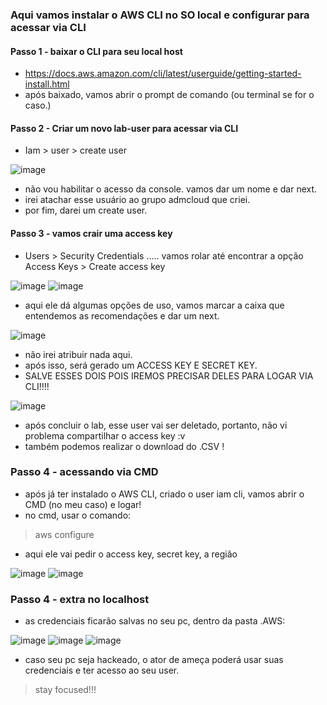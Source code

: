 ### Aqui vamos instalar o AWS CLI no SO local e configurar para acessar via CLI

#### Passo 1 - baixar o CLI para seu local host
- https://docs.aws.amazon.com/cli/latest/userguide/getting-started-install.html
- após baixado, vamos abrir o prompt de comando (ou terminal se for o caso.)

#### Passo 2 - Criar um novo lab-user para acessar via CLI
- Iam > user > create user

![image](https://github.com/user-attachments/assets/6f27ad96-6a22-4c6f-840b-ea8f5028d6d8)

- não vou habilitar o acesso da console. vamos dar um nome e dar next.
- irei atachar esse usuário ao grupo admcloud que criei.
- por fim, darei um create user.

#### Passo 3 - vamos crair uma access key
- Users > Security Credentials ..... vamos rolar até encontrar a opção Access Keys > Create access key

![image](https://github.com/user-attachments/assets/51231599-6f69-4e10-8e93-c27be15ed38c)
![image](https://github.com/user-attachments/assets/17e5fc46-b9d9-49bf-a019-a62c3077938f)

- aqui ele dá algumas opções de uso, vamos marcar a caixa que entendemos as recomendações e dar um next.

![image](https://github.com/user-attachments/assets/8e498342-3625-4bb3-b8ec-62989779dc71)

- não irei atribuir nada aqui.
- após isso, será gerado um ACCESS KEY E SECRET KEY.
- SALVE ESSES DOIS POIS IREMOS PRECISAR DELES PARA LOGAR VIA CLI!!!!

![image](https://github.com/user-attachments/assets/1e2264c6-5534-47ee-9d98-83bf1c0e3f80)

- após concluir o lab, esse user vai ser deletado, portanto, não vi problema compartilhar o access key :v
- também podemos realizar o download do .CSV !

### Passo 4 - acessando via CMD
- após já ter instalado o AWS CLI, criado o user iam cli, vamos abrir o CMD (no meu caso) e logar!
- no cmd, usar o comando:

> aws configure

- aqui ele vai pedir o access key, secret key, a região

![image](https://github.com/user-attachments/assets/11914ce9-fa36-49f6-b29a-2c47c288fcdf)
![image](https://github.com/user-attachments/assets/04e21f7a-c50d-40b7-a6da-03f61eeb3455)

### Passo 4 - extra no localhost
- as credenciais ficarão salvas no seu pc, dentro da pasta .AWS:

![image](https://github.com/user-attachments/assets/cc2b4eba-38ba-412b-88a2-29b8cd80f698)
![image](https://github.com/user-attachments/assets/c4d95763-07ab-4270-ba03-6d9dc6136444)
![image](https://github.com/user-attachments/assets/5f554a9a-9515-47fb-8e50-3d12f78806d3)

- caso seu pc seja hackeado, o ator de ameça poderá usar suas credenciais e ter acesso ao seu user.

> stay focused!!!






  


 
